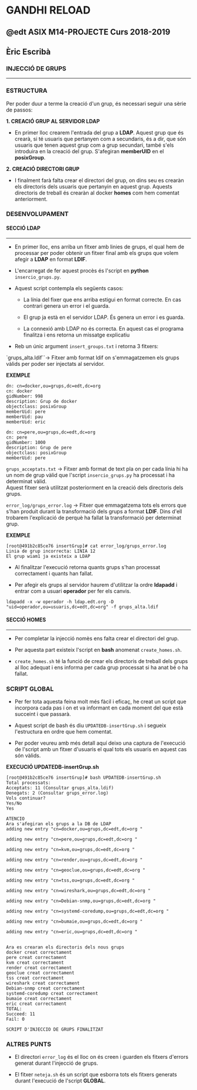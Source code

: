 # GANDHI RELOAD
## @edt ASIX M14-PROJECTE Curs 2018-2019
## Èric Escribà

### INJECCIÓ DE GRUPS
---

### ESTRUCTURA

Per poder duur a terme la creació d'un grup, és necessari seguir una sèrie de passos:

**1. CREACIÓ GRUP AL SERVIDOR LDAP**

* En primer lloc crearem l'entrada del grup a **LDAP**. Aquest grup que és crearà, si té usuaris que pertanyen com a secundaris, és a dir, que són usuaris que tenen aquest grup com a grup secundari, també s'els introduira en la creació del grup. S'afegiran **memberUID** en el **posixGroup**.


**2. CREACIÓ DIRECTORI GRUP**

* I finalment farà falta crear el directori del grup, on dins seu es crearàn els directoris dels usuaris que pertanyin en aquest grup. Aquests directoris de treball és crearàn al docker **homes** com hem comentat anteriorment. 


### DESENVOLUPAMENT

#### SECCIÓ LDAP
---

* En primer lloc, ens arriba un fitxer amb linies de grups, el qual hem de processar per poder obtenir un fitxer final amb els grups que volem afegir a **LDAP** en format **LDIF**.

* L'encarregat de fer aquest procès és l'script en **python** `insercio_grups.py`.

* Aquest script contempla els següents casos:
	
	- La línia del fixer que ens arriba estigui en format correcte. En cas contrari genera un error i el guarda.
	
	- El grup ja està en el servidor LDAP. És genera un error i es guarda.
	
	- La connexió amb LDAP no és correcta. En aquest cas el programa finalitza i ens retorna un missatge explicatiu

* Reb un únic argument `insert_groups.txt` i retorna 3 fitxers:

`grups_alta.ldif``-> Fitxer amb format ldif on s'emmagatzemen els grups vàlids per poder ser injectats al servidor.

**EXEMPLE**

```
dn: cn=docker,ou=grups,dc=edt,dc=org 
cn: docker
gidNumber: 998
description: Grup de docker
objectclass: posixGroup
memberUid: pere
memberUid: pau
memberUid: eric

dn: cn=pere,ou=grups,dc=edt,dc=org 
cn: pere
gidNumber: 1000
description: Grup de pere
objectclass: posixGroup
memberUid: pere
```

`grups_acceptats.txt` -> Fitxer amb format de text pla on per cada línia hi ha un nom de grup vàlid que l'script `insercio_grups.py` ha processat i ha determinat vàlid.  
Aquest fitxer serà utilitzat posteriorment en la creació dels directoris dels grups.

`error_log/grups_error.log` -> Fitxer que emmagatzema tots els errors que s'han produit durant la transformació dels grups a format **LDIF**. Dins d'ell trobarem l'explicació de perquè ha fallat la transformació per determinat grup.

**EXEMPLE**

```
[root@491b2c85ce76 insertGrup]# cat error_log/grups_error.log 
Linia de grup incorrecta: LINIA 12
El grup wiam1 ja existeix a LDAP
```

* Al finalitzar l'execució retorna quants grups s'han processat correctament i quants han fallat. 


* Per afegir els grups al servidor haurem d'utilitzar la ordre **ldapadd** i entrar com a usuari **operador** per fer els canvis.

```
ldapadd -x -w operador -h ldap.edt.org -D "uid=operador,ou=usuaris,dc=edt,dc=org" -f grups_alta.ldif
```


#### SECCIÓ HOMES
---

* Per completar la injecció nomès ens falta crear el directori del grup.

* Per aquesta part existeix l'script en **bash** anomenat `create_homes.sh`.

* `create_homes.sh` té la funció de crear els directoris de treball dels grups al lloc adequat i ens informa per cada grup processat si ha anat bé o ha fallat.



### SCRIPT GLOBAL

* Per fer tota aquesta feina molt més fàcil i eficaç, he creat un script que incorpora cada pas i on et va informant en cada moment del que està succeint i que passarà.

* Aquest script de bash és diu `UPDATEDB-insertGrup.sh` i segueix l'estructura en ordre que hem comentat.

* Per poder veureu amb més detall aquí deixo una captura de l'execució de l'script amb un fitxer d'usuaris el qual tots els usuaris en aquest cas són vàlids.


**EXECUCIÓ UPDATEDB-insertGrup.sh**

```
[root@491b2c85ce76 insertGrup]# bash UPDATEDB-insertGrup.sh 
Total processats:
Acceptats: 11 (Consultar grups_alta.ldif)
Denegats: 2 (Consultar grups_error.log)
Vols continuar?
Yes/No
Yes

ATENCIO
Ara s'afegiran els grups a la DB de LDAP
adding new entry "cn=docker,ou=grups,dc=edt,dc=org "

adding new entry "cn=pere,ou=grups,dc=edt,dc=org "

adding new entry "cn=kvm,ou=grups,dc=edt,dc=org "

adding new entry "cn=render,ou=grups,dc=edt,dc=org "

adding new entry "cn=geoclue,ou=grups,dc=edt,dc=org "

adding new entry "cn=tss,ou=grups,dc=edt,dc=org "

adding new entry "cn=wireshark,ou=grups,dc=edt,dc=org "

adding new entry "cn=Debian-snmp,ou=grups,dc=edt,dc=org "

adding new entry "cn=systemd-coredump,ou=grups,dc=edt,dc=org "

adding new entry "cn=bumaie,ou=grups,dc=edt,dc=org "

adding new entry "cn=eric,ou=grups,dc=edt,dc=org "


Ara es crearan els directoris dels nous grups
docker creat correctament
pere creat correctament
kvm creat correctament
render creat correctament
geoclue creat correctament
tss creat correctament
wireshark creat correctament
Debian-snmp creat correctament
systemd-coredump creat correctament
bumaie creat correctament
eric creat correctament
TOTAL:
Succeed: 11
Fail: 0

SCRIPT D'INJECCIO DE GRUPS FINALITZAT

```


### ALTRES PUNTS

* El directori `error_log` és el lloc on és creen i guarden els fitxers d'errors generat durant l'injecció de grups.

* El fitxer `neteja.sh` és un script que esborra tots els fitxers generats durant l'execució de l'script **GLOBAL**.



